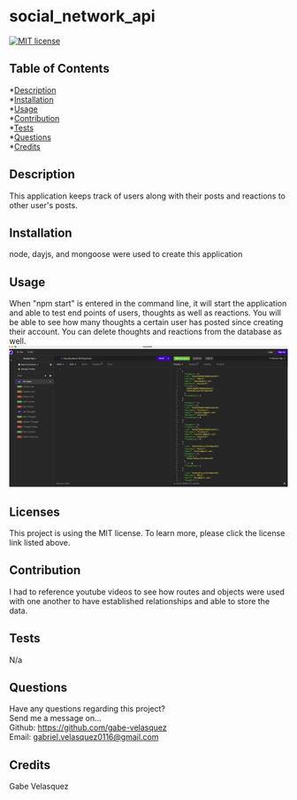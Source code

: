 # social_network_api
[![MIT license](https://img.shields.io/badge/License-MIT-blue.svg)](https://mit-license.org/)

  ## Table of Contents
  *[Description](#description) <br>
  *[Installation](#Installation) <br>
  *[Usage](#usage) <br>
  *[Contribution](#contribution) <br>
  *[Tests](#tests) <br>
  *[Questions](#questions) <br>
  *[Credits](#credits) <br>

  ## Description <a name='description'></a>
  This application keeps track of users along with their posts and reactions to other user's posts. 

  ## Installation <a name='installation'></a>
  node, dayjs, and mongoose were used to create this application

  ## Usage <a name='usage'></a>
  When "npm start" is entered in the command line, it will start the application and able to test end points of users, thoughts as well as reactions. You will be able to see how many thoughts a certain user has posted since creating their account. You can delete thoughts and reactions from the database as well. 
  [![Watch the video](./socialNetwork.png)](https://drive.google.com/file/d/1WOGrvjm_g-FOYWIfPyKC4uC9kM7TfxS-/view)

  ## Licenses <a name='license'></a>
  
  This project is using the MIT license. To learn more, please click the license link listed above.

  ## Contribution <a name='contribution'></a>
  I had to reference youtube videos to see how routes and objects were used with one another to have established relationships and able to store the data.

  ## Tests <a name='tests'></a>
  N/a

  ## Questions <a name='questions'></a>
  Have any questions regarding this project? <br>
  Send me a message on... <br>
  Github: https://github.com/gabe-velasquez <br>
  Email: gabriel.velasquez0116@gmail.com <br>

  ## Credits <a name='credits'></a>
  Gabe Velasquez
